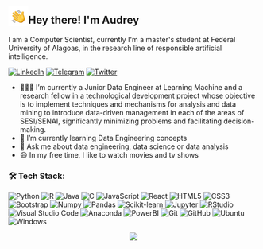 <img src="./assets/Hand%20Wave.gif" width='40' align="left"/><h2>Hey there! I'm Audrey</h2>
I am a Computer Scientist, currently I'm a master's student at Federal University of Alagoas, in the research line of responsible artificial intelligence.
<br />

[![LinkedIn](https://img.shields.io/badge/LinkedIn-%230077B5.svg?&style=flat-square&logo=linkedin&logoColor=white)](https://linkedin.com/in/audrey-vasconcelos) 
[![Telegram](https://img.shields.io/badge/Telegram-2CA5E0?style=flat-square&logo=telegram&logoColor=white)](https://t.me/audreyemmely)
[![Twitter](https://img.shields.io/badge/Twitter-%231DA1F2.svg?&style=flat-square&logo=twitter&logoColor=white)](https://twitter.com/audreyemmely)
<br />

- 👩🏻‍💻 I’m currently a Junior Data Engineer at Learning Machine and a research fellow in a technological development project whose objective is to implement techniques and mechanisms for analysis and data mining to introduce data-driven management in each of the areas of SESI/SENAI, significantly minimizing problems and facilitating decision-making.
- 🌱 I’m currently learning Data Engineering concepts
- 💬 Ask me about data engineering, data science or data analysis
- 😄 In my free time, I like to watch movies and tv shows


### 🛠️ Tech Stack:

![Python](https://img.shields.io/badge/-Python-black?style=flat-square&logo=python)
![R](https://img.shields.io/badge/-R-black?style=flat-square&logo=r)
![Java](https://img.shields.io/badge/-Java-black?style=flat-square&logo=java)
![C](https://img.shields.io/badge/-C-black?style=flat-square&logo=c)
![JavaScript](https://img.shields.io/badge/-Javascript-black?style=flat-square&logo=javascript)
![React](https://img.shields.io/badge/-React-black?style=flat-square&logo=react)
![HTML5](https://img.shields.io/badge/-HTML5-black?style=flat-square&logo=html5&logoColor=white)
![CSS3](https://img.shields.io/badge/-CSS3-black?style=flat-square&logo=css3)
![Bootstrap](https://img.shields.io/badge/-Bootstrap-black?style=flat-square&logo=bootstrap)
![Numpy](https://img.shields.io/badge/-Numpy-black?style=flat-square&logo=numpy)
![Pandas](https://img.shields.io/badge/-Pandas-black?style=flat-square&logo=pandas)
![Scikit-learn](https://img.shields.io/badge/-Sklearn-black?style=flat-square&logo=scikit-learn)
![Jupyter](https://img.shields.io/badge/-Jupyter-black?style=flat-square&logo=jupyter)
![RStudio](https://img.shields.io/badge/-RStudio-black?style=flat-square&logo=rstudio)
![Visual Studio Code](https://img.shields.io/badge/-Visual%20Studio%20Code-black?style=flat-square&logo=visual-studio-code)
![Anaconda](https://img.shields.io/badge/-Anaconda-black?style=flat-square&logo=anaconda)
![PowerBI](https://img.shields.io/badge/-PowerBI-black?style=flat-square&logo=powerbi)
![Git](https://img.shields.io/badge/-Git-black?style=flat-square&logo=git)
![GitHub](https://img.shields.io/badge/-GitHub-black?style=flat-square&logo=github)
![Ubuntu](https://img.shields.io/badge/-Ubuntu-black?style=flat-square&logo=ubuntu)
![Windows](https://img.shields.io/badge/-Windows-black?style=flat-square&logo=windows)

<p align="center">
<img src="https://media1.giphy.com/media/E1Kd3pQwrsMtQbNkt0/giphy.gif?cid=ecf05e47drf4ebxspr1b03gzwxcampoof1sp764wtonibo2u&rid=giphy.gif&ct=g" />
</p>
